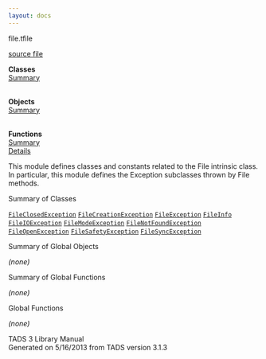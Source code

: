 ```yaml
---
layout: docs
---
```

<span class="title">file.t</span><span class="type">file</span>

[source file](../source/file.t.html)

**Classes**  
[Summary](#_ClassSummary_)  
 

**Objects**  
[Summary](#_ObjectSummary_)  
 

**Functions**  
[Summary](#_FunctionSummary_)  
[Details](#_Functions_)



This module defines classes and constants related to the File intrinsic
class. In particular, this module defines the Exception subclasses
thrown by File methods.



<span id="_ClassSummary_"></span>



<span class="hdln">Summary of Classes</span>  



[`FileClosedException`](../object/FileClosedException.html) [`FileCreationException`](../object/FileCreationException.html) [`FileException`](../object/FileException.html) [`FileInfo`](../object/FileInfo.html) [`FileIOException`](../object/FileIOException.html) [`FileModeException`](../object/FileModeException.html) [`FileNotFoundException`](../object/FileNotFoundException.html) [`FileOpenException`](../object/FileOpenException.html) [`FileSafetyException`](../object/FileSafetyException.html) [`FileSyncException`](../object/FileSyncException.html)
<span id="_ObjectSummary_"></span>



<span class="hdln">Summary of Global Objects</span>  



*(none)* <span id="FunctionSummary_"></span>



<span class="hdln">Summary of Global Functions</span>  



*(none)* <span id="_Functions_"></span>



<span class="hdln">Global Functions</span>  



*(none)*



TADS 3 Library Manual  
Generated on 5/16/2013 from TADS version 3.1.3


